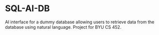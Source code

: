 # SQL-AI-DB

AI interface for a dummy database allowing users to retrieve data from the database using natural language. Project for BYU CS 452. 
